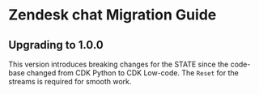 # Zendesk chat Migration Guide

## Upgrading to 1.0.0
This version introduces breaking changes for the STATE since the code-base changed from CDK Python to CDK Low-code. 
The `Reset` for the streams is required for smooth work.
